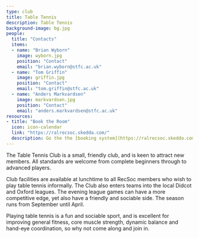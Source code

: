 ```yaml
---
type: club
title: Table Tennis
description: Table Tennis
background-image: bg.jpg
people:
  title: "Contacts"
  items:
  - name: "Brian Wyborn"
    image: wyborn.jpg
    position: "Contact"
    email: "brian.wyborn@stfc.ac.uk"
  - name: "Tom Griffin"
    image: griffin.jpg
    position: "Contact"
    email: "tom.griffin@stfc.ac.uk"
  - name: "Anders Markvardsen"
    image: markvardsen.jpg
    position: "Contact"
    email: "anders.markvardsen@stfc.ac.uk"
resources:
- title: "Book the Room"
  icon: icon-calendar
  link: "https://ralrecsoc.skedda.com/"
  description: Go the the [booking system](https://ralrecsoc.skedda.com). The booking system requires registration - a link to do so will have been sent when you joined the club.
---
```


The Table Tennis Club is a small, friendly club, and is keen to attract new members. All standards are welcome from complete beginners through to advanced players.

Club facilities are available at lunchtime to all RecSoc members who wish to play table tennis informally. The Club also enters teams into the local Didcot and Oxford leagues. The evening league games can have a more competitive edge, yet also have a friendly and sociable side. The season runs from September until April.

Playing table tennis is a fun and sociable sport, and is excellent for improving general fitness, core muscle strength, dynamic balance and hand-eye coordination, so why not come along and join in. 

